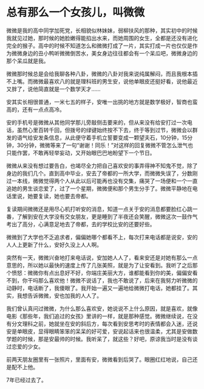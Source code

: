 # 总有那么一个女孩儿，叫微微

微微是我的高中同学加死党，长相貌似林妹妹，弱柳扶风的那种，其实初中的时候我就见过她，那时候的她脸嫩得能掐出水来，而她周围的女生，全都是还没有进化完全的猴子。高中的时候不知道怎么和微微打成了一片，其实打成一片也仅仅是作为微微身边的丑小鸭听微微倒苦水，美女身边往往都会有一个呆瓜吧，微微身边的那个呆瓜就是我。 

微微那时候总是会给我聊各种八卦，微微的八卦对我来说纯属解闷，而且我根本插不上嘴。而微微最喜欢八的就是理科班的男生安，说他单眼皮还挺好看，说他最近又胖了，说他简直就是一个数学天才…… 

安其实长相很普通，一米七五的样子，安唯一出挑的地方就是数学极好，智商也蛮高的，还有一点点高冷。 

安的手机号是微微从其他同学那儿旁敲侧击要来的，但从来没有给安打过一次电话，虽然心里百转千回，但拨号的绿键始终按不下去，终于等到过节，微微会以群发的语气给安发条信息，从此便守着手机立誓要变成一颗望夫石，10分钟，15分钟，30分钟，微微等来了一句“谢谢！同乐！”对这样的回复微微不管怎么泄气也只能作罢，不敢再轻举妄动，又开始眼巴巴地盼望下一个节日。 

微微从来没有想过要告白，也竭尽全力把自己喜欢安的事弄得神不知鬼不觉，除了身边的我们几个。直到高中毕业，安去了帝都的一所大学，而微微失误了，分数刚过一本线，微微觉得两个人从此以后可能再也没有交集，痛哭了一场便和一个一直追她的男生谈恋爱了，过了一个星期，微微便和那个男生分手了。微微平静地在电话里说，她要复读，她也要去帝都。 

复读期间微微还是用尽心机打听安的消息，知道一点关于安的消息都要脸红心跳一番，了解到安在大学没有交女朋友，更是睡到了半夜还会笑醒，微微这次一鼓作气考出了高分，心满意足地去了帝都，去的学校比安的还要好些。 

微微到了大学也不乏追求者，偏偏她哪个都看不上，每次打来电话都是说安，安的人人上更新了什么，安好久没上人人啊。 

突然有一天，微微兴奋地打来电话说，安加她人人了，看来安还是对她有那么一点意思的，所以她以最快的速度上传了几张美照，就是为了让安看到。我听了之后那个愤怒：微微你有点出息好不好，你端庄美丽大方，谁都能看到你的美，偏偏安看不到，你干吗那么喜欢他！微微不说话了，我也不敢说了，后来在我努力听微微的动静时，电话断了，我傻眼了。我开始一遍又一遍地给微微打电话，她都挂了。其实，我想告诉微微，安也加我的人人了。 

我们曾认真问过微微，为什么那么喜欢安，她说说不上什么原因，就是喜欢，就像电影《那些年，我们追过的女孩》里讲的一样，就是那种感觉。微微继续说，在没有分文理科之前，她就坐在安的斜后方，每次看到安思考时的表情都会入迷，还说安是单眼皮，显得眼睛笨笨的呆呆的好可爱，安说起话来也很温柔，尤其是安做数学题的时候，那是安最帅的时候。我听呆了，就这些？好吧，原谅我当时是没有谈过恋爱的少女。 

前两天朋友圈里有一张照片，里面有安，微微看到后哭了。眼圈红红地说，自己还是配不上他。 

7年已经过去了。